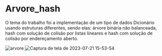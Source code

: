 # Arvore_hash
O tema do trabalho foi a implementação de um tipo de dados Dicionário usando estruturas diferentes, sendo elas: árvore binária não balanceada, hash com solução de colisão por listas lineares e hash com solução de colisão por endereçamento aberto.

![arvore](https://github.com/nojirilucas/Arvore_hash/assets/103136574/ac20c900-bb7f-434c-b6e9-16f8769c077c)
![Captura de tela de 2023-07-21 15-53-54](https://github.com/nojirilucas/Arvore_hash/assets/103136574/0e16a712-5dcf-4d5b-83a0-e73cf6afb5db)
